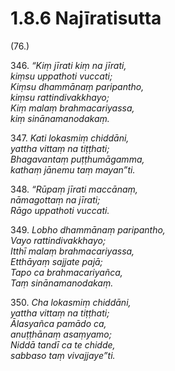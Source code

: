 

# 1.8.6 Najīratisutta




(76.)

346\. _“Kiṃ jīrati kiṃ na jīrati,_  
_kiṃsu uppathoti vuccati;_  
_Kiṃsu dhammānaṃ paripantho,_  
_kiṃsu rattindivakkhayo;_  
_Kiṃ malaṃ brahmacariyassa,_  
_kiṃ sinānamanodakaṃ._  


347\. _Kati lokasmiṃ chiddāni,_  
_yattha vittaṃ na tiṭṭhati;_  
_Bhagavantaṃ puṭṭhumāgamma,_  
_kathaṃ jānemu taṃ mayan”ti._  


348\. _“Rūpaṃ jīrati maccānaṃ,_  
_nāmagottaṃ na jīrati;_  
_Rāgo uppathoti vuccati._  


349\. _Lobho dhammānaṃ paripantho,_  
_Vayo rattindivakkhayo;_  
_Itthī malaṃ brahmacariyassa,_  
_Etthāyaṃ sajjate pajā;_  
_Tapo ca brahmacariyañca,_  
_Taṃ sinānamanodakaṃ._  


350\. _Cha lokasmiṃ chiddāni,_  
_yattha vittaṃ na tiṭṭhati;_  
_Ālasyañca pamādo ca,_  
_anuṭṭhānaṃ asaṃyamo;_  
_Niddā tandī ca te chidde,_  
_sabbaso taṃ vivajjaye”ti._  




